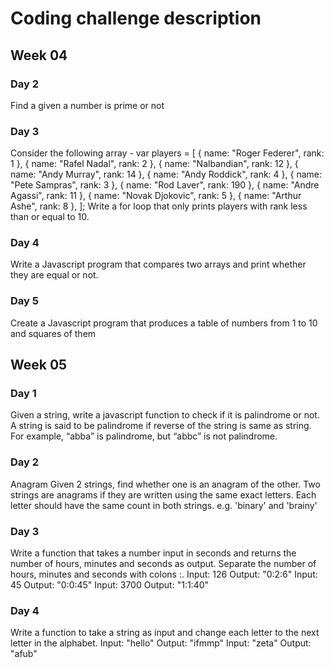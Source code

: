 # Coding challenge description

## Week 04
### Day 2

Find a given a number is prime or not

### Day 3
Consider the following array -
var players = [
{ name: "Roger Federer", rank: 1 },
{ name: "Rafel Nadal", rank: 2 },
{ name: "Nalbandian", rank: 12 },
{ name: "Andy Murray", rank: 14 },
{ name: "Andy Roddick", rank: 4 },
{ name: "Pete Sampras", rank: 3 },
{ name: "Rod Laver", rank: 190 },
{ name: "Andre Agassi", rank: 11 },
{ name: "Novak Djokovic", rank: 5 },
{ name: "Arthur Ashe", rank: 8 },
];
Write a for loop that only prints players with rank less than or equal to 10.

### Day 4
Write a Javascript program that compares two arrays and print whether they are equal or not.

### Day 5 
Create a Javascript program that produces a table of numbers from 1 to 10 and squares of them 

## Week 05 

### Day 1
Given a string, write a javascript function to check if it is palindrome or not.
A string is said to be palindrome if reverse of the string is same as string. For example, “abba” is palindrome, but “abbc” is not palindrome.

### Day 2 
Anagram
Given 2 strings, find whether one is an anagram of the other.
Two strings are anagrams if they are written using the same exact letters. Each letter should have the same count in both strings. e.g. 'binary' and 'brainy'

### Day 3 
Write a function that takes a number input in seconds and returns the number of hours, minutes and seconds as output. Separate the number of hours, minutes and seconds with colons :.
Input: 126
Output: "0:2:6"
Input: 45
Output: "0:0:45"
Input: 3700
Output: "1:1:40"

### Day 4 
Write a function to take a string as input and change each letter to the next letter in the alphabet.
Input: "hello"
Output: "ifmmp"
Input: "zeta"
Output: "afub"